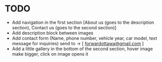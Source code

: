 # TODO

- Add navigation in the first section [About us (goes to the description section), Contact us (goes to the second section)]
- Add description block between images
- Add contact form (Name, phone number, vehicle year, car model, text message for inquiries) send to -> [ forwardottawa@gmail.com ]
- Add a little gallery in the bottom of the second section, hover image make bigger, click on image opens it
